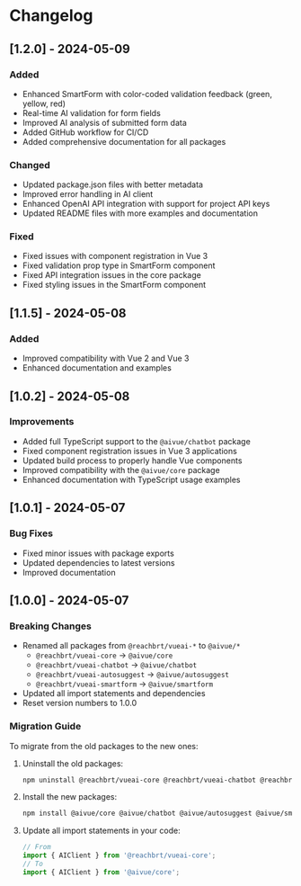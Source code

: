 # Changelog

## [1.2.0] - 2024-05-09

### Added
- Enhanced SmartForm with color-coded validation feedback (green, yellow, red)
- Real-time AI validation for form fields
- Improved AI analysis of submitted form data
- Added GitHub workflow for CI/CD
- Added comprehensive documentation for all packages

### Changed
- Updated package.json files with better metadata
- Improved error handling in AI client
- Enhanced OpenAI API integration with support for project API keys
- Updated README files with more examples and documentation

### Fixed
- Fixed issues with component registration in Vue 3
- Fixed validation prop type in SmartForm component
- Fixed API integration issues in the core package
- Fixed styling issues in the SmartForm component

## [1.1.5] - 2024-05-08

### Added
- Improved compatibility with Vue 2 and Vue 3
- Enhanced documentation and examples

## [1.0.2] - 2024-05-08

### Improvements

- Added full TypeScript support to the `@aivue/chatbot` package
- Fixed component registration issues in Vue 3 applications
- Updated build process to properly handle Vue components
- Improved compatibility with the `@aivue/core` package
- Enhanced documentation with TypeScript usage examples

## [1.0.1] - 2024-05-07

### Bug Fixes

- Fixed minor issues with package exports
- Updated dependencies to latest versions
- Improved documentation

## [1.0.0] - 2024-05-07

### Breaking Changes

- Renamed all packages from `@reachbrt/vueai-*` to `@aivue/*`
  - `@reachbrt/vueai-core` → `@aivue/core`
  - `@reachbrt/vueai-chatbot` → `@aivue/chatbot`
  - `@reachbrt/vueai-autosuggest` → `@aivue/autosuggest`
  - `@reachbrt/vueai-smartform` → `@aivue/smartform`
- Updated all import statements and dependencies
- Reset version numbers to 1.0.0

### Migration Guide

To migrate from the old packages to the new ones:

1. Uninstall the old packages:
   ```bash
   npm uninstall @reachbrt/vueai-core @reachbrt/vueai-chatbot @reachbrt/vueai-autosuggest @reachbrt/vueai-smartform
   ```

2. Install the new packages:
   ```bash
   npm install @aivue/core @aivue/chatbot @aivue/autosuggest @aivue/smartform
   ```

3. Update all import statements in your code:
   ```javascript
   // From
   import { AIClient } from '@reachbrt/vueai-core';
   // To
   import { AIClient } from '@aivue/core';
   ```
